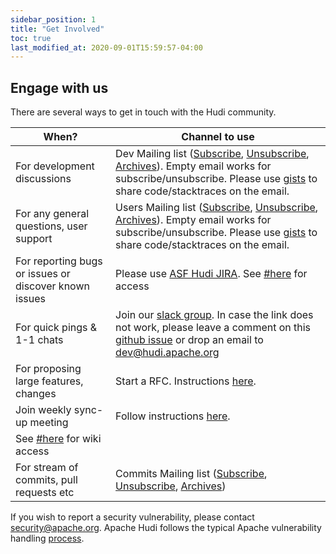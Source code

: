 ```yaml
---
sidebar_position: 1
title: "Get Involved"
toc: true
last_modified_at: 2020-09-01T15:59:57-04:00
---
```


## Engage with us

There are several ways to get in touch with the Hudi community.

| When?                                                 | Channel to use                                                                                                                                                                                                                                                                                                                       |
|-------------------------------------------------------|--------------------------------------------------------------------------------------------------------------------------------------------------------------------------------------------------------------------------------------------------------------------------------------------------------------------------------------|
| For development discussions                           | Dev Mailing list ([Subscribe](mailto:dev-subscribe@hudi.apache.org), [Unsubscribe](mailto:dev-unsubscribe@hudi.apache.org), [Archives](https://lists.apache.org/list?dev@hudi.apache.org)). Empty email works for subscribe/unsubscribe. Please use [gists](https://gist.github.com) to share code/stacktraces on the email.         |
| For any general questions, user support               | Users Mailing list ([Subscribe](mailto:users-subscribe@hudi.apache.org), [Unsubscribe](mailto:users-unsubscribe@hudi.apache.org), [Archives](https://lists.apache.org/list?users@hudi.apache.org)). Empty email works for subscribe/unsubscribe. Please use [gists](https://gist.github.com) to share code/stacktraces on the email. |
| For reporting bugs or issues or discover known issues | Please use [ASF Hudi JIRA](https://issues.apache.org/jira/projects/HUDI/summary). See [#here](#accounts) for access                                                                                                                                                                                                                  |
| For quick pings & 1-1 chats                           | Join our [slack group](https://join.slack.com/t/apache-hudi/shared_invite/zt-1d5zjsfl3-d_TefVaGyvEe16EANrxz6Q). In case the link does not work, please leave a comment on this [github issue](https://github.com/apache/hudi/issues/143) or drop an email to dev@hudi.apache.org                                                     |
| For proposing large features, changes                 | Start a RFC. Instructions [here](/contribute/rfc-process).                                                                                                                                                                                                                                                                           |
| Join weekly sync-up meeting                           | Follow instructions [here](https://cwiki.apache.org/confluence/display/HUDI/Apache+Hudi+Community+Weekly+Sync).                                                                                                                                                                                                                      |
| See [#here](#accounts) for wiki access                |                                                                                                                                                                                                                                                                                                                                      |
| For stream of commits, pull requests etc              | Commits Mailing list ([Subscribe](mailto:commits-subscribe@hudi.apache.org), [Unsubscribe](mailto:commits-unsubscribe@hudi.apache.org), [Archives](https://lists.apache.org/list?commits@hudi.apache.org))                                                                                                                           |

If you wish to report a security vulnerability, please contact [security@apache.org](mailto:security@apache.org).
Apache Hudi follows the typical Apache vulnerability handling [process](https://apache.org/security/committers#vulnerability-handling).
